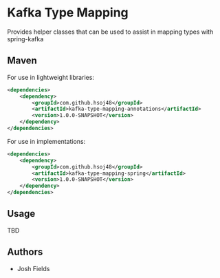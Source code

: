 # Kafka Type Mapping
Provides helper classes that can be used to assist in mapping types with spring-kafka

## Maven

For use in lightweight libraries:
```xml
<dependencies>
    <dependency>
        <groupId>com.github.hsoj48</groupId>
        <artifactId>kafka-type-mapping-annotations</artifactId>
        <version>1.0.0-SNAPSHOT</version>
    </dependency>
</dependencies>
```

For use in implementations:
```xml
<dependencies>
    <dependency>
        <groupId>com.github.hsoj48</groupId>
        <artifactId>kafka-type-mapping-spring</artifactId>
        <version>1.0.0-SNAPSHOT</version>
    </dependency>
</dependencies>
```

## Usage

TBD

## Authors

- Josh Fields